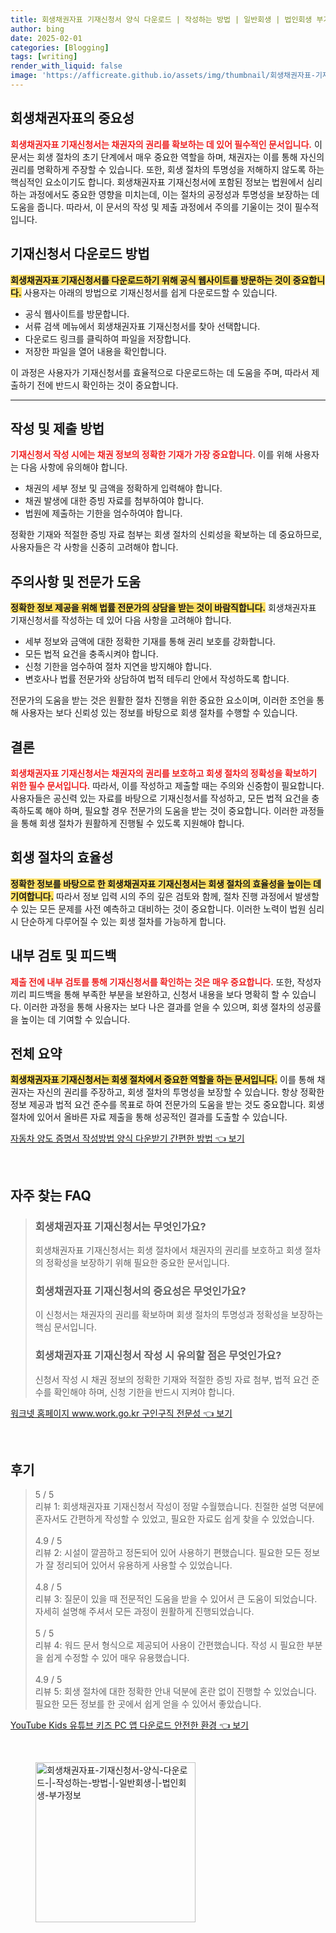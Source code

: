 ```yaml
---
title: 회생채권자표 기재신청서 양식 다운로드 | 작성하는 방법 | 일반회생 | 법인회생 부가정보
author: bing
date: 2025-02-01
categories: [Blogging]
tags: [writing]
render_with_liquid: false
image: 'https://afficreate.github.io/assets/img/thumbnail/회생채권자표-기재신청서-양식-다운로드-|-작성하는-방법-|-일반회생-|-법인회생-부가정보.webp'
---
```



<h2 id='회생채권자표의 중요성'>회생채권자표의 중요성</h2>

<p><b><span style="color: #ee2323;">회생채권자표 기재신청서는 채권자의 권리를 확보하는 데 있어 필수적인 문서입니다.</span></b> 이 문서는 회생 절차의 초기 단계에서 매우 중요한 역할을 하며, 채권자는 이를 통해 자신의 권리를 명확하게 주장할 수 있습니다. 또한, 회생 절차의 투명성을 저해하지 않도록 하는 핵심적인 요소이기도 합니다. 회생채권자표 기재신청서에 포함된 정보는 법원에서 심리하는 과정에서도 중요한 영향을 미치는데, 이는 절차의 공정성과 투명성을 보장하는 데 도움을 줍니다. 따라서, 이 문서의 작성 및 제출 과정에서 주의를 기울이는 것이 필수적입니다.</p>

<h2 id='기재신청서 다운로드 방법'>기재신청서 다운로드 방법</h2>

<p><b><span style="background-color: #ffe066;">회생채권자표 기재신청서를 다운로드하기 위해 공식 웹사이트를 방문하는 것이 중요합니다.</span></b> 사용자는 아래의 방법으로 기재신청서를 쉽게 다운로드할 수 있습니다.</p>

<ul>
    <li>공식 웹사이트를 방문합니다.</li>
    <li>서류 검색 메뉴에서 회생채권자표 기재신청서를 찾아 선택합니다.</li>
    <li>다운로드 링크를 클릭하여 파일을 저장합니다.</li>
    <li>저장한 파일을 열어 내용을 확인합니다.</li>
</ul>

<p>이 과정은 사용자가 기재신청서를 효율적으로 다운로드하는 데 도움을 주며, 따라서 제출하기 전에 반드시 확인하는 것이 중요합니다.</p>

<hr />

<h2 id='작성 및 제출 방법'>작성 및 제출 방법</h2>

<p><b><span style="color: #ee2323;">기재신청서 작성 시에는 채권 정보의 정확한 기재가 가장 중요합니다.</span></b> 이를 위해 사용자는 다음 사항에 유의해야 합니다.</p>

<ul>
    <li>채권의 세부 정보 및 금액을 정확하게 입력해야 합니다.</li>
    <li>채권 발생에 대한 증빙 자료를 첨부하여야 합니다.</li>
    <li>법원에 제출하는 기한을 엄수하여야 합니다.</li>
</ul>

<p>정확한 기재와 적절한 증빙 자료 첨부는 회생 절차의 신뢰성을 확보하는 데 중요하므로, 사용자들은 각 사항을 신중히 고려해야 합니다.</p>

<h2 id='주의사항 및 전문가 도움'>주의사항 및 전문가 도움</h2>

<p><b><span style="background-color: #ffe066;">정확한 정보 제공을 위해 법률 전문가의 상담을 받는 것이 바람직합니다.</span></b> 회생채권자표 기재신청서를 작성하는 데 있어 다음 사항을 고려해야 합니다.</p>

<ul>
    <li>세부 정보와 금액에 대한 정확한 기재를 통해 권리 보호를 강화합니다.</li>
    <li>모든 법적 요건을 충족시켜야 합니다.</li>
    <li>신청 기한을 엄수하여 절차 지연을 방지해야 합니다.</li>
    <li>변호사나 법률 전문가와 상담하여 법적 테두리 안에서 작성하도록 합니다.</li>
</ul>

<p>전문가의 도움을 받는 것은 원활한 절차 진행을 위한 중요한 요소이며, 이러한 조언을 통해 사용자는 보다 신뢰성 있는 정보를 바탕으로 회생 절차를 수행할 수 있습니다.</p>

<h2 id='결론'>결론</h2>

<p><b><span style="color: #ee2323;">회생채권자표 기재신청서는 채권자의 권리를 보호하고 회생 절차의 정확성을 확보하기 위한 필수 문서입니다.</span></b> 따라서, 이를 작성하고 제출할 때는 주의와 신중함이 필요합니다. 사용자들은 공신력 있는 자료를 바탕으로 기재신청서를 작성하고, 모든 법적 요건을 충족하도록 해야 하며, 필요할 경우 전문가의 도움을 받는 것이 중요합니다. 이러한 과정들을 통해 회생 절차가 원활하게 진행될 수 있도록 지원해야 합니다.</p>

<h2 id='회생 절차의 효율성'>회생 절차의 효율성</h2>

<p><b><span style="background-color: #ffe066;">정확한 정보를 바탕으로 한 회생채권자표 기재신청서는 회생 절차의 효율성을 높이는 데 기여합니다.</span></b> 따라서 정보 입력 시의 주의 깊은 검토와 함께, 절차 진행 과정에서 발생할 수 있는 모든 문제를 사전 예측하고 대비하는 것이 중요합니다. 이러한 노력이 법원 심리시 단순하게 다루어질 수 있는 회생 절차를 가능하게 합니다.</p>

<h2 id='내부 검토 및 피드백'>내부 검토 및 피드백</h2>

<p><b><span style="color: #ee2323;">제출 전에 내부 검토를 통해 기재신청서를 확인하는 것은 매우 중요합니다.</span></b> 또한, 작성자끼리 피드백을 통해 부족한 부분을 보완하고, 신청서 내용을 보다 명확히 할 수 있습니다. 이러한 과정을 통해 사용자는 보다 나은 결과를 얻을 수 있으며, 회생 절차의 성공률을 높이는 데 기여할 수 있습니다.</p>

<h2 id='전체 요약'>전체 요약</h2>

<p><b><span style="background-color: #ffe066;">회생채권자표 기재신청서는 회생 절차에서 중요한 역할을 하는 문서입니다.</span></b> 이를 통해 채권자는 자신의 권리를 주장하고, 회생 절차의 투명성을 보장할 수 있습니다. 항상 정확한 정보 제공과 법적 요건 준수를 목표로 하여 전문가의 도움을 받는 것도 중요합니다. 회생 절차에 있어서 올바른 자료 제출을 통해 성공적인 결과를 도출할 수 있습니다.</p>


<p><a class="click-button" title="자동차 양도 증명서 작성방법 양식 다운받기 간편한 방법" href="https://afficreate.github.io/posts/%EC%9E%90%EB%8F%99%EC%B0%A8-%EC%96%91%EB%8F%84-%EC%A6%9D%EB%AA%85%EC%84%9C-%EC%9E%91%EC%84%B1%EB%B0%A9%EB%B2%95-%EC%96%91%EC%8B%9D-%EB%8B%A4%EC%9A%B4%EB%B0%9B%EA%B8%B0-%EA%B0%84%ED%8E%B8%ED%95%9C-%EB%B0%A9%EB%B2%95/" rel="dofollow">자동차 양도 증명서 작성방법 양식 다운받기 간편한 방법 👈 보기</a></p><br>
<h2 id='자주_찾는_FAQ'>자주 찾는 FAQ</h2>
<div itemscope="" itemtype="https://schema.org/FAQPage"> 
<blockquote> 
<div itemscope="" itemprop="mainEntity" itemtype="https://schema.org/Question"> 
<h3 itemprop="name">회생채권자표 기재신청서는 무엇인가요?</h3> 
<div itemscope="" itemprop="acceptedAnswer" itemtype="https://schema.org/Answer"> 
<span itemprop="text"> 
<p>회생채권자표 기재신청서는 회생 절차에서 채권자의 권리를 보호하고 회생 절차의 정확성을 보장하기 위해 필요한 중요한 문서입니다.</p> 
</span> 
</div> 
</div> 
<div itemscope="" itemprop="mainEntity" itemtype="https://schema.org/Question"> 
<h3 itemprop="name">회생채권자표 기재신청서의 중요성은 무엇인가요?</h3> 
<div itemscope="" itemprop="acceptedAnswer" itemtype="https://schema.org/Answer"> 
<span itemprop="text"> 
<p>이 신청서는 채권자의 권리를 확보하며 회생 절차의 투명성과 정확성을 보장하는 핵심 문서입니다.</p> 
</span> 
</div> 
</div> 
<div itemscope="" itemprop="mainEntity" itemtype="https://schema.org/Question"> 
<h3 itemprop="name">회생채권자표 기재신청서 작성 시 유의할 점은 무엇인가요?</h3> 
<div itemscope="" itemprop="acceptedAnswer" itemtype="https://schema.org/Answer"> 
<span itemprop="text"> 
<p>신청서 작성 시 채권 정보의 정확한 기재와 적절한 증빙 자료 첨부, 법적 요건 준수를 확인해야 하며, 신청 기한을 반드시 지켜야 합니다.</p> 
</span> 
</div> 
</div> 
</blockquote> 
</div>
<p><a class="click-button" title="워크넷 홈페이지 www.work.go.kr 구인구직 전문성" href="https://afficreate.github.io/posts/%EC%9B%8C%ED%81%AC%EB%84%B7-%ED%99%88%ED%8E%98%EC%9D%B4%EC%A7%80-www.work.go.kr-%EA%B5%AC%EC%9D%B8%EA%B5%AC%EC%A7%81-%EC%A0%84%EB%AC%B8%EC%84%B1/" rel="dofollow">워크넷 홈페이지 www.work.go.kr 구인구직 전문성 👈 보기</a></p><br>
<h2 id='후기'>후기</h2>
<div itemscope itemtype="https://schema.org/Product">
  <blockquote>
  <div itemprop="review" itemscope itemtype="https://schema.org/Review">
      <div itemprop="reviewRating" itemscope itemtype="https://schema.org/Rating"> <span itemprop="ratingValue">5</span> / <span itemprop="bestRating">5</span> </div>
      <span itemprop="reviewBody">리뷰 1: 회생채권자표 기재신청서 작성이 정말 수월했습니다. 친절한 설명 덕분에 혼자서도 간편하게 작성할 수 있었고, 필요한 자료도 쉽게 찾을 수 있었습니다.</span>
  </div>
  <br>
  <div itemprop="review" itemscope itemtype="https://schema.org/Review">
      <div itemprop="reviewRating" itemscope itemtype="https://schema.org/Rating"> <span itemprop="ratingValue">4.9</span> / <span itemprop="bestRating">5</span> </div>
      <span itemprop="reviewBody">리뷰 2: 시설이 깔끔하고 정돈되어 있어 사용하기 편했습니다. 필요한 모든 정보가 잘 정리되어 있어서 유용하게 사용할 수 있었습니다.</span>
  </div>
  <br>
  <div itemprop="review" itemscope itemtype="https://schema.org/Review">
      <div itemprop="reviewRating" itemscope itemtype="https://schema.org/Rating"> <span itemprop="ratingValue">4.8</span> / <span itemprop="bestRating">5</span> </div>
      <span itemprop="reviewBody">리뷰 3: 질문이 있을 때 전문적인 도움을 받을 수 있어서 큰 도움이 되었습니다. 자세히 설명해 주셔서 모든 과정이 원활하게 진행되었습니다.</span>
  </div>
  <br>
  <div itemprop="review" itemscope itemtype="https://schema.org/Review">
      <div itemprop="reviewRating" itemscope itemtype="https://schema.org/Rating"> <span itemprop="ratingValue">5</span> / <span itemprop="bestRating">5</span> </div>
      <span itemprop="reviewBody">리뷰 4: 워드 문서 형식으로 제공되어 사용이 간편했습니다. 작성 시 필요한 부분을 쉽게 수정할 수 있어 매우 유용했습니다.</span>
  </div>
  <br>
  <div itemprop="review" itemscope itemtype="https://schema.org/Review">
      <div itemprop="reviewRating" itemscope itemtype="https://schema.org/Rating"> <span itemprop="ratingValue">4.9</span> / <span itemprop="bestRating">5</span> </div>
      <span itemprop="reviewBody">리뷰 5: 회생 절차에 대한 정확한 안내 덕분에 혼란 없이 진행할 수 있었습니다. 필요한 모든 정보를 한 곳에서 쉽게 얻을 수 있어서 좋았습니다.</span>
  </div>
  </blockquote>
</div>
<p><a class="click-button" title="YouTube Kids 유튜브 키즈 PC 앱 다운로드 안전한 환경" href="https://afficreate.github.io/posts/YouTube-Kids-%EC%9C%A0%ED%8A%9C%EB%B8%8C-%ED%82%A4%EC%A6%88-PC-%EC%95%B1-%EB%8B%A4%EC%9A%B4%EB%A1%9C%EB%93%9C-%EC%95%88%EC%A0%84%ED%95%9C-%ED%99%98%EA%B2%BD/" rel="dofollow">YouTube Kids 유튜브 키즈 PC 앱 다운로드 안전한 환경 👈 보기</a></p><br>
<figure class="image"><img src="https://afficreate.github.io/assets/img/thumbnail/회생채권자표-기재신청서-양식-다운로드-|-작성하는-방법-|-일반회생-|-법인회생-부가정보.webp" alt="회생채권자표-기재신청서-양식-다운로드-|-작성하는-방법-|-일반회생-|-법인회생-부가정보" width="256" height="256"></figure>